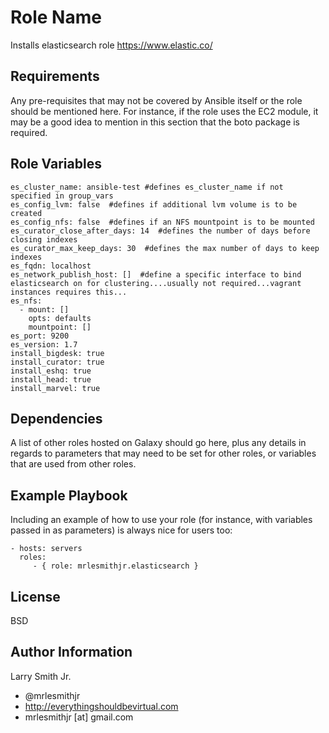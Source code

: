 Role Name
=========

Installs elasticsearch role https://www.elastic.co/

Requirements
------------

Any pre-requisites that may not be covered by Ansible itself or the role should be mentioned here. For instance, if the role uses the EC2 module, it may be a good idea to mention in this section that the boto package is required.

Role Variables
--------------

````
es_cluster_name: ansible-test #defines es_cluster_name if not specified in group_vars
es_config_lvm: false  #defines if additional lvm volume is to be created
es_config_nfs: false  #defines if an NFS mountpoint is to be mounted
es_curator_close_after_days: 14  #defines the number of days before closing indexes
es_curator_max_keep_days: 30  #defines the max number of days to keep indexes
es_fqdn: localhost
es_network_publish_host: []  #define a specific interface to bind elasticsearch on for clustering....usually not required...vagrant instances requires this...
es_nfs:
  - mount: []
    opts: defaults
    mountpoint: []
es_port: 9200
es_version: 1.7
install_bigdesk: true
install_curator: true
install_eshq: true
install_head: true
install_marvel: true
````

Dependencies
------------

A list of other roles hosted on Galaxy should go here, plus any details in regards to parameters that may need to be set for other roles, or variables that are used from other roles.

Example Playbook
----------------

Including an example of how to use your role (for instance, with variables passed in as parameters) is always nice for users too:

    - hosts: servers
      roles:
         - { role: mrlesmithjr.elasticsearch }

License
-------

BSD

Author Information
------------------

Larry Smith Jr.
- @mrlesmithjr
- http://everythingshouldbevirtual.com
- mrlesmithjr [at] gmail.com

